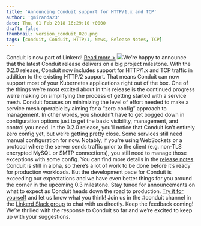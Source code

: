 ```yaml
---
title: 'Announcing Conduit support for HTTP/1.x and TCP'
author: 'gmiranda23'
date: Thu, 01 Feb 2018 16:29:10 +0000
draft: false
thumbnail: version_conduit_020.png
tags: [conduit, Conduit, HTTP/1, News, Release Notes, TCP]
---
```


Conduit is now part of Linkerd! [Read more >](/2018/07/06/conduit-0-5-and-the-future/ 'Conduit is now part of Linkerd announcement') ![](http://buoyant.io/wp-content/uploads/2018/01/version_conduit_020-300x151.png)We’re happy to announce that the latest Conduit release delivers on a big project milestone. With the 0.2.0 release, Conduit now includes support for HTTP/1.x and TCP traffic in addition to the existing HTTP/2 support. That means Conduit can now support most of your Kubernetes applications right out of the box. One of the things we’re most excited about in this release is the continued progress we’re making on simplifying the process of getting started with a service mesh. Conduit focuses on minimizing the level of effort needed to make a service mesh operable by aiming for a “zero config” approach to management. In other words, you shouldn’t have to get bogged down in configuration options just to get the basic visibility, management, and control you need. In the 0.2.0 release, you’ll notice that Conduit isn’t entirely zero config yet, but we’re getting pretty close. Some services still need manual configuration for now. Notably, if you’re using WebSockets or a protocol where the server sends traffic prior to the client (e.g. non-TLS encrypted MySQL or SMTP connections), you still need to manage those exceptions with some config. You can find more details in the [release notes](https://github.com/runconduit/conduit/releases/tag/v0.2.0). Conduit is still in alpha, so there’s a lot of work to be done before it’s ready for production workloads. But the development pace for Conduit is exceeding our expectations and we have even better things for you around the corner in the upcoming 0.3 milestone. Stay tuned for announcements on what to expect as Conduit heads down the road to production. [Try it for yourself](https://conduit.io/getting-started/) and let us know what you think! Join us in the #conduit channel in the [Linkerd Slack group](http://linkerd.slack.com) to chat with us directly. Keep the feedback coming! We’re thrilled with the response to Conduit so far and we’re excited to keep up with your suggestions.
